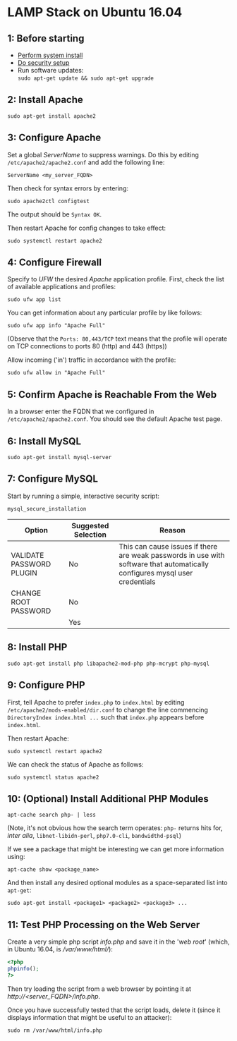 LAMP Stack on Ubuntu 16.04
==========================

1: Before starting
------------------

- [Perform system install][link01]
- [Do security setup][link01]
- Run software updates:  
  `sudo apt-get update && sudo apt-get upgrade`


2: Install Apache
-----------------

`sudo apt-get install apache2`


3: Configure Apache
-------------------

Set a global *ServerName* to suppress warnings. Do this by editing `/etc/apache2/apache2.conf` and add the following line:

```
ServerName <my_server_FQDN>
```

Then check for syntax errors by entering:

```
sudo apache2ctl configtest
```

The output should be `Syntax OK`.

Then restart Apache for config changes to take effect:

```
sudo systemctl restart apache2
```


4: Configure Firewall
---------------------

Specify to *UFW* the desired *Apache* application profile. First, check the list of available applications and profiles:

```
sudo ufw app list
```

You can get information about any particular profile by like follows:

```
sudo ufw app info "Apache Full"
```

(Observe that the `Ports: 80,443/TCP` text means that the profile will operate on TCP connections to ports 80 (http) and 443 (https))

Allow incoming ('in') traffic in accordance with the profile:

```
sudo ufw allow in "Apache Full"
```


5: Confirm Apache is Reachable From the Web
-------------------------------------------

In a browser enter the FQDN that we configured in `/etc/apache2/apache2.conf`. You should see the default Apache test page.


6: Install MySQL
----------------

```
sudo apt-get install mysql-server
```

7: Configure MySQL
------------------

Start by running a simple, interactive security script:

```
mysql_secure_installation
```

Option                   | Suggested Selection | Reason
-------------------------|---------------------|---------
VALIDATE PASSWORD PLUGIN | No                  | This can cause issues if there are weak passwords in use with software that automatically configures mysql user credentials
CHANGE ROOT PASSWORD     | No                  |  
<all other questions>    | Yes                 |  


8: Install PHP
--------------

```
sudo apt-get install php libapache2-mod-php php-mcrypt php-mysql
```


9: Configure PHP
----------------

First, tell Apache to prefer `index.php` to `index.html` by editing `/etc/apache2/mods-enabled/dir.conf` to change the line commencing `DirectoryIndex index.html ...` such that `index.php` appears before `index.html`.

Then restart Apache:

```
sudo systemctl restart apache2
```

We can check the status of Apache as follows:

```
sudo systemctl status apache2
```


10: (Optional) Install Additional PHP Modules
---------------------------------------------

```
apt-cache search php- | less
```

(Note, it's not obvious how the search term operates: `php-` returns hits for, *inter alia*, `libnet-libidn-perl`, `php7.0-cli`, `bandwidthd-psql`)

If we see a package that might be interesting we can get more information using:

```
apt-cache show <package_name>
```

And then install any desired optional modules as a space-separated list into `apt-get`:

```
sudo apt-get install <package1> <package2> <package3> ...
```


11: Test PHP Processing on the Web Server
-----------------------------------------

Create a very simple php script *info.php* and save it in the '*web root*' (which, in Ubuntu 16.04, is */var/www/html/*):

```php
<?php
phpinfo();
?>
```

Then try loading the script from a web browser by pointing it at *http://<server_FQDN>/info.php*.

Once you have successfully tested that the script loads, delete it (since it displays information that might be useful to an attacker):

```
sudo rm /var/www/html/info.php
```




[link01]: https://github.com/Crossroadsman/ServerAdmin/blob/master/LinodeAdminChecklist.md
